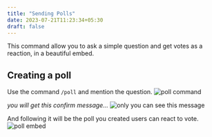 ```yaml
---
title: "Sending Polls"
date: 2023-07-21T11:23:34+05:30
draft: false
---
```


This command allow you to ask a simple question and get votes as a reaction, in a beautiful embed.

## Creating a poll

Use the command `/poll` and mention the question.
![poll command](https://i.imgur.com/n8ehuNj.png)

_you will get this confirm message..._
![only you can see this message](https://i.imgur.com/r3pXilY.png)

And following it will be the poll you created users can react to vote.
![poll embed](https://i.imgur.com/nuSRDxs.png)
